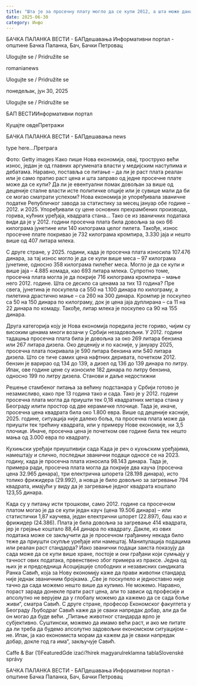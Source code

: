 ```yaml
---
title: "Шта је за просечну плату могло да се купи 2012, а шта може данас"
date: 2025-06-30
category: Инфо
---
```


БАЧКА ПАЛАНКА ВЕСТИ - БАПдешавања Информативни портал - општине Бачка Паланка, Бач, Бачки Петровац

Ulogujte se / Pridružite se

romanianews

Ulogujte se / Pridružite se

понедељак, јун 30, 2025

Ulogujte se / Pridružite se

БАП ВЕСТИИнформативни портал

Куцајте овдеПретражи

БАЧКА ПАЛАНКА ВЕСТИ - БАПдешавања news

type here...Претрага

Фото: Getty images
            Како пише Нова економија, овај, троструко већи износ, један је од главних аргумената власти у медијским наступима и дебатама. Наравно, поставља се питање – да ли је раст плата реалан или је само пратио раст цена и шта заправо од једне просечне плате може да се купи? Да ли је евентуални помак довољан за више од деценије сталне власти исте политичке опције или је сувише мали да би се могао сматрати успехом?
Нова економија је упоређивала званичне податке Републичког завода за статистику за месец јануар обе године – 2012. и 2025. Упоређивали су цене основних прехрамбених производа, горива, кућних уређаја, квадрата стана…
Тако се из званичних података види да је у 2012. години просечна плата била довољна за око 66 килограма јунетине или 140 килограма целог пилета. Такође, износ просечне плате покривао је 732 килограма кромпира, 3.330 јаја и нешто више од 407 литара млека.


С друге стране, у 2025. години, када је просечна плата износила 107.476 динара, за тај износ могло је да се купи више меса – 97 килограма јунетине, односно 358 килограма пилећег меса. Могло је да се купи и више јаја – 4.885 комада, као 693 литара млека. Супротно томе, просечна плата могла је да покрије 716 килограма кромпира – мање него 2012. године.
Шта се десило са ценама за тих 13 година? Пре свега, јунетина је поскупела са 550 на 1.100 динара по килограму, а пилетина драстично мање – са 260 на 300 динара. Кромпир је поскупео са 50 на 150 динара по килограму, док је цена јаја дуплирана – са 11 на 22 динара по комаду. Такође, литар млека је поскупео са 90 на 155 динара.


Друга категорија коју је Нова економија поредила јесте гориво, чијим су високим ценама многи возачи у Србији незадовољни. У 2012. години тадашња просечна плата била је довољна за око 269 литара бензина или 267 литара дизела. Око деценију и по касније, у јануару 2025, просечна плата покривала је 590 литара бензина или 540 литара дизела. Што се тиче самих цена нафтних деривата, почетком 2012. бензин је варирао од 134 до 139, а дизел од 136 до 139 динара по литру. Ипак, ове године цене су износиле 182 динара по литру бензина, односно 199 по литру дизела.
Станови и даље недостижни


Решење стамбеног питања за већину подстанара у Србији готово је незамисливо, како пре 13 година тако и сада.
Тако је у 2012. години просечна плата могла да приушти тек 0,18 квадратних метара стана у Београду илити простор од две керамичке плочице. Тада је, иначе, просечна цена квадрата била око 1.800 евра.
Више од деценије касније, 2025. године, ситуација није далеко боља, па просечна плата може да приушти тек трећину квадрата, или у примеру Нове економије, ни 3,5 плочице. Иначе, просечна цена је почетком ове године била тек нешто мања од 3.000 евра по квадрату.












Кухињски уређаји приуштивији сада
Када је реч о кухњским уређајима, намештају и слично, последњи званични подаци односе се на 2023. годину, када је просечна плата износила 98.143 динара. Тада је, примера ради, просечна плата могла да покрије два кауча (просечна цена 32.965 динара), три електрична шпорета (28.198 динара), исто толико фрижидера (29.992), а новца је било довољно за загревање 794 квадрата, имајући у виду да је загревање једног квадрата коштало 123,55 динара.


Када су у питању исти трошкови, само 2012. године са просечном платом могао је да се купи један кауч (цена 19.506 динара) – или статистички 1,87 каучева, један електрични шпорет (22.897), баш као и фрижидер (24.386). Плата је била довољна за загревање 414 квадрата, јер је грејање коштало 88,44 динара по квадрату.
Дакле, из ових података може се закључити да је просечном грађанину некада било теже да приушти скупље уређаје или намештај.
Манипулација подацима или реалан раст стандарда?
Иако званични подаци заиста показују да сада може да се купи више хране, постоје и они грађани који сумњају у тачност ових података, првенствено због примера из праксе. Једна од њих је и председница Асоцијације слободних и независних синдиката Ранка Савић, која за Нову економију каже да прави животни стандард није једнак званичним бројкама.
„Све је поскупело и једноставно није тачно да сада можемо нешто више да купимо. Не можемо. Наравно, пораст зарада донекле прати раст цена, али то зависи од професије и апсолутно не верујем да у глобалу можемо да кажемо да се сада боље живи“, сматра Савић.
С друге стране, професор Економског факултета у Београду Љубодраг Савић каже да је сваки напредак добар, али да би он могао да буде већи.
„Питање животног стандарда врло је субјективно. Суштински, можемо да имамо већи раст, и ако ме питате да ли треба да будемо апсолутно задовољни економском ситуацијом – не. Ипак, ја као економиста морам да кажем да је сваки напредак добар, докле год га има“, закључује Савић.

Caffe & Bar (1)FeaturedGde izaći?hírek magyarulreklamna tablaSlovenské správy

БАЧКА ПАЛАНКА ВЕСТИ - БАПдешавања Информативни портал - општине Бачка Паланка, Бач, Бачки Петровац
